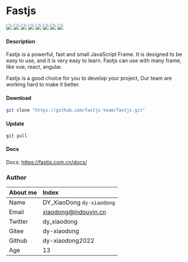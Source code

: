 # Fastjs

[![](https://img.shields.io/badge/dynamic/json?color=%23c82f35&label=Gitee&query=stargazers_count&suffix=%20stars&url=https%3A%2F%2Fgitee.com%2Fapi%2Fv5%2Frepos%2Ffastjs-team%2Ffastjs)](https://gitee.com/dy-xiaodong/fastjs/stargazers)
![](https://img.shields.io/badge/license-MIT-purple)
![](https://img.shields.io/badge/Github-dy--xiaodong2022-green)
![](https://img.shields.io/badge/npm-v1.2.3-blue)
![](https://img.shields.io/badge/download-3500+-blueviolet)
![](https://img.shields.io/badge/support-vue2-success)
![](https://img.shields.io/badge/support-vue3-success)
![](https://img.shields.io/badge/support-react-success)

#### Description

Fastjs is a powerful, fast and small JavaScript Frame. It is designed to be easy to use, and it is very easy to learn. Fastjs can use with many frame, like vue, react, angular.

Fastjs is a good choice for you to develop your project, Our team are working hard to make it better.

#### Download

```bash
git clone "https://github.com/fastjs-team/fastjs.git"
```

#### Update

```
git pull
```

#### Docs

Docs: https://fastjs.com.cn/docs/

### Author

| About me | Index                     |
|:---------|:--------------------------|
| Name     | DY_XiaoDong `dy-xiaodong` |
| Email    | xiaodong@indouyin.cn      |
| Twitter  | dy_xiaodong               |
| Gitee    | dy-xiaodong               |
| Github   | dy-xiaodong2022           |
| Age      | 13                        |